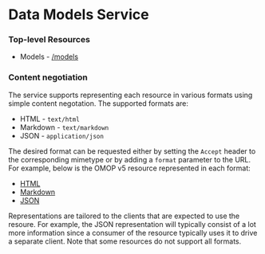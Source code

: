 # Data Models Service

### Top-level Resources

- Models - [/models](/models)

### Content negotiation

The service supports representing each resource in various formats using simple content negotation. The supported formats are:

- HTML - `text/html`
- Markdown - `text/markdown`
- JSON - `application/json`

The desired format can be requested either by setting the `Accept` header to the corresponding mimetype or by adding a `format` parameter to the URL. For example, below is the OMOP v5 resource represented in each format:

- [HTML](/models/omop/v5?format=html)
- [Markdown](/models/omop/v5?format=md)
- [JSON](/models/omop/v5?format=json)

Representations are tailored to the clients that are expected to use the resoure. For example, the JSON representation will typically consist of a lot more information since a consumer of the resource typically uses it to drive a separate client. Note that some resources do not support all formats.
